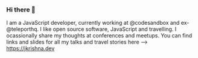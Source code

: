 ### Hi there 👋

I am a JavaScript developer, currently working at @codesandbox and ex-@teleporthq. I like open source software, JavaScript and travelling. I ocassionally share my thoughts at conferences and meetups. You can find links and slides for all my talks and travel stories here --> https://jkrishna.dev
